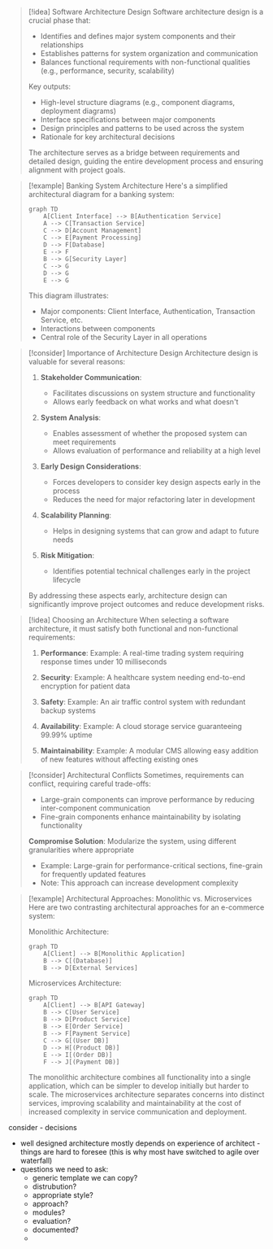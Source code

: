 > [!idea] Software Architecture Design
> Software architecture design is a crucial phase that:
> - Identifies and defines major system components and their relationships
> - Establishes patterns for system organization and communication
> - Balances functional requirements with non-functional qualities (e.g., performance, security, scalability)
> 
> Key outputs:
> - High-level structure diagrams (e.g., component diagrams, deployment diagrams)
> - Interface specifications between major components
> - Design principles and patterns to be used across the system
> - Rationale for key architectural decisions
> 
> The architecture serves as a bridge between requirements and detailed design, guiding the entire development process and ensuring alignment with project goals.

> [!example] Banking System Architecture
> Here's a simplified architectural diagram for a banking system:
> 
> ```mermaid
> graph TD
>     A[Client Interface] --> B[Authentication Service]
>     A --> C[Transaction Service]
>     C --> D[Account Management]
>     C --> E[Payment Processing]
>     D --> F[Database]
>     E --> F
>     B --> G[Security Layer]
>     C --> G
>     D --> G
>     E --> G
> ```
> 
> This diagram illustrates:
> - Major components: Client Interface, Authentication, Transaction Service, etc.
> - Interactions between components
> - Central role of the Security Layer in all operations

> [!consider] Importance of Architecture Design
> Architecture design is valuable for several reasons:
> 
> 1. **Stakeholder Communication**:
>    - Facilitates discussions on system structure and functionality
>    - Allows early feedback on what works and what doesn't
> 
> 2. **System Analysis**:
>    - Enables assessment of whether the proposed system can meet requirements
>    - Allows evaluation of performance and reliability at a high level
> 
> 3. **Early Design Considerations**:
>    - Forces developers to consider key design aspects early in the process
>    - Reduces the need for major refactoring later in development
> 
> 4. **Scalability Planning**:
>    - Helps in designing systems that can grow and adapt to future needs
> 
> 5. **Risk Mitigation**:
>    - Identifies potential technical challenges early in the project lifecycle
> 
> By addressing these aspects early, architecture design can significantly improve project outcomes and reduce development risks.

> [!idea] Choosing an Architecture
> When selecting a software architecture, it must satisfy both functional and non-functional requirements:
> 
> 1. **Performance**:
>    Example: A real-time trading system requiring response times under 10 milliseconds
> 
> 2. **Security**:
>    Example: A healthcare system needing end-to-end encryption for patient data
> 
> 3. **Safety**:
>    Example: An air traffic control system with redundant backup systems
> 
> 4. **Availability**:
>    Example: A cloud storage service guaranteeing 99.99% uptime
> 
> 5. **Maintainability**:
>    Example: A modular CMS allowing easy addition of new features without affecting existing ones

> [!consider] Architectural Conflicts
> Sometimes, requirements can conflict, requiring careful trade-offs:
> 
> - Large-grain components can improve performance by reducing inter-component communication
> - Fine-grain components enhance maintainability by isolating functionality
> 
> **Compromise Solution**: Modularize the system, using different granularities where appropriate
> - Example: Large-grain for performance-critical sections, fine-grain for frequently updated features
> - Note: This approach can increase development complexity

> [!example] Architectural Approaches: Monolithic vs. Microservices
> Here are two contrasting architectural approaches for an e-commerce system:
> 
> Monolithic Architecture:
> ```mermaid
> graph TD
>     A[Client] --> B[Monolithic Application]
>     B --> C[(Database)]
>     B --> D[External Services]
> ```
> 
> Microservices Architecture:
> ```mermaid
> graph TD
>     A[Client] --> B[API Gateway]
>     B --> C[User Service]
>     B --> D[Product Service]
>     B --> E[Order Service]
>     B --> F[Payment Service]
>     C --> G[(User DB)]
>     D --> H[(Product DB)]
>     E --> I[(Order DB)]
>     F --> J[(Payment DB)]
> ```
> 
> The monolithic architecture combines all functionality into a single application, which can be simpler to develop initially but harder to scale. The microservices architecture separates concerns into distinct services, improving scalability and maintainability at the cost of increased complexity in service communication and deployment.

consider - decisions
- well designed architecture mostly depends on experience of architect - things are hard to foresee (this is why most have switched to agile over waterfall)
- questions we need to ask:
	- generic template we can copy?
	- distrubution?
	- appropriate style?
	- approach?
	- modules?
	- evaluation?
	- documented?
	- 